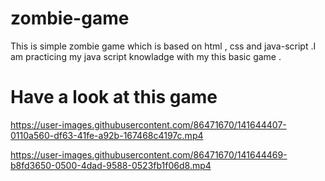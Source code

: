 


# zombie-game 

This is simple zombie game which is based on html , css and java-script .I am practicing my java script knowladge with my this basic game .

# Have a look at this game

https://user-images.githubusercontent.com/86471670/141644407-0110a560-df63-41fe-a92b-167468c4197c.mp4




https://user-images.githubusercontent.com/86471670/141644469-b8fd3650-0500-4dad-9588-0523fb1f06d8.mp4




